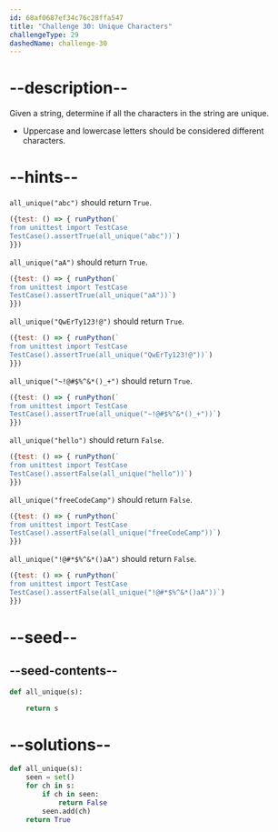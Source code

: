 ```yaml
---
id: 68af0687ef34c76c28ffa547
title: "Challenge 30: Unique Characters"
challengeType: 29
dashedName: challenge-30
---
```


# --description--

Given a string, determine if all the characters in the string are unique.

- Uppercase and lowercase letters should be considered different characters.

# --hints--

`all_unique("abc")` should return `True`.

```js
({test: () => { runPython(`
from unittest import TestCase
TestCase().assertTrue(all_unique("abc"))`)
}})
```

`all_unique("aA")` should return `True`.

```js
({test: () => { runPython(`
from unittest import TestCase
TestCase().assertTrue(all_unique("aA"))`)
}})
```

`all_unique("QwErTy123!@")` should return `True`.

```js
({test: () => { runPython(`
from unittest import TestCase
TestCase().assertTrue(all_unique("QwErTy123!@"))`)
}})
```

`all_unique("~!@#$%^&*()_+")` should return `True`.

```js
({test: () => { runPython(`
from unittest import TestCase
TestCase().assertTrue(all_unique("~!@#$%^&*()_+"))`)
}})
```

`all_unique("hello")` should return `False`.

```js
({test: () => { runPython(`
from unittest import TestCase
TestCase().assertFalse(all_unique("hello"))`)
}})
```

`all_unique("freeCodeCamp")` should return `False`.

```js
({test: () => { runPython(`
from unittest import TestCase
TestCase().assertFalse(all_unique("freeCodeCamp"))`)
}})
```

`all_unique("!@#*$%^&*()aA")` should return `False`.

```js
({test: () => { runPython(`
from unittest import TestCase
TestCase().assertFalse(all_unique("!@#*$%^&*()aA"))`)
}})
```

# --seed--

## --seed-contents--

```py
def all_unique(s):

    return s
```

# --solutions--

```py
def all_unique(s):
    seen = set()
    for ch in s:
        if ch in seen:
            return False
        seen.add(ch)
    return True
```
